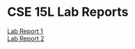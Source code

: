 # CSE 15L Lab Reports

[Lab Report 1](lab-report-1-week-2.html)  
[Lab Report 2](lab-report-2-week-4.html)
